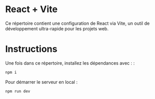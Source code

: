 # React + Vite
Ce répertoire contient une configuration de React via Vite, un outil de développement ultra-rapide pour les projets web.


# Instructions

Une fois dans ce répertoire, installez les dépendances avec : : 
```sh 
npm i
```

Pour démarrer le serveur en local : 
```sh
npm run dev
```